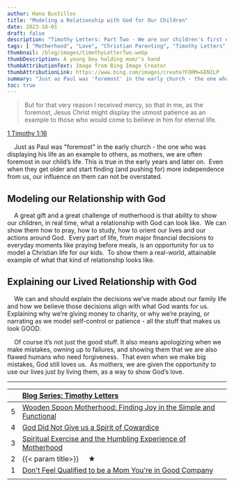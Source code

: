 ```yaml
---
author: Hana Bustillos
title: "Modeling a Relationship with God for Our Children"
date: 2023-10-01
draft: false
description: "Timothy Letters: Part Two - We are our children's first example of what a relationship with God looks like."
tags: [ "Motherhood", "Love", "Christian Parenting", "Timothy Letters", "Admitting When we are Wrong", "Example for my Kids" ]
thumbnail: /blog/images/timothyLetterTwo.webp
thumbDescription: A young boy holding mom/'s hand
thumbAttributionText: Image from Bing Image Creator
thumbAttributionLink: https://www.bing.com/images/create?FORM=GENILP
summary: "Just as Paul was 'foremost' in the early church - the one who was displaying his life as an example to others, as mothers, we are often foremost in our child’s life."
toc: true
---
```



> But for that very reason I received mercy, so that in me, as the foremost, Jesus Christ might display the utmost patience as an example to those who would come to believe in him for eternal life.

[1 Timothy 1:16][verse]

&nbsp; &nbsp; Just as Paul was "foremost" in the early church - the one who was displaying his life as an example to others, as mothers, we are often foremost in our child’s life. This is true in the early years and later on.  Even when they get older and start finding (and pushing for) more independence from us, our influence on them can not be overstated.

## Modeling our Relationship with God

&nbsp; &nbsp; A great gift and a great challenge of motherhood is that ability to show our children, in real time, what a relationship with God can look like.  We can show them how to pray, how to study, how to orient our lives and our actions around God.  Every part of life, from major financial decisions to everyday moments like praying before meals, is an opportunity for us to model a Christian life for our kids.  To show them a real-world, attainable example of what that kind of relationship looks like.

## Explaining our Lived Relationship with God

&nbsp; &nbsp; We can and should explain the decisions we’ve made about our family life and how we believe those decisions align with what God wants for us. Explaining why we’re giving money to charity, or why we’re praying, or narrating as we model self-control or patience - all the stuff that makes us look GOOD.

&nbsp; &nbsp; Of course it’s not just the good stuff.  It also means apologizing when we make mistakes, owning up to failures, and showing them that we are also flawed humans who need forgiveness.  That even when we make big mistakes, God still loves us.  As mothers, we are given the opportunity to use our lives just by living them, as a way to show God’s love.

---

|    | [Blog Series: Timothy Letters][seriesTimothyLetters]          |
|:-- |:------------------------------------------------------------------ |
| 5  | [Wooden Spoon Motherhood: Finding Joy in the Simple and Functional][timL5] |
| 4  | [God Did Not Give us a Spirit of Cowardice][timL4]         |
| 3  | [Spiritual Exercise and the Humbling Experience of Motherhood][timL3] |
| 2  | {{< param title>}} &nbsp; &nbsp; ★  |
| 1  | [Don\'t Feel Qualified to be a Mom You\'re in Good Company][timL1] |
|    |                                                                    |

[verse]: https://www.biblegateway.com/passage/?search=1%20Timothy%201%3A16&version=NRSVA

[seriesTimothyLetters]: /tags/timothy-letters/

[TIML5]: /blog/timothy-letters-five/
[TIML4]: /blog/timothy-letters-four/
[TIML3]: /blog/timothy-letters-three/
[TIML1]: /blog/timothy-letters-one/

